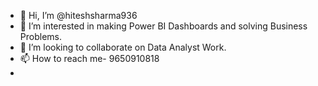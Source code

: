 - 👋 Hi, I’m @hiteshsharma936
- 👀 I’m interested in making Power BI Dashboards and solving Business Problems.
- 💞️ I’m looking to collaborate on Data Analyst Work.
- 📫 How to reach me- 9650910818
-  

<!---
hiteshsharma936/hiteshsharma936 is a ✨ special ✨ repository because its `README.md` (this file) appears on your GitHub profile.
You can click the Preview link to take a look at your changes.
--->

